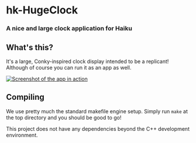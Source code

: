 # hk-HugeClock
### A nice and large clock application for Haiku

## What's this?

It's a large, Conky-inspired clock display intended to be a replicant! Although of course you can run it as an app as well.

[![Screenshot of the app in action](https://discuss.haiku-os.org/uploads/default/original/2X/8/81c3d7ff1dbede049c24c260ba0ebea6e448b217.png "Click to play video")](https://cdn.discordapp.com/attachments/415847550495490058/656865134731591725/2019-12-18_21-24-36.mp4)

## Compiling

We use pretty much the standard makefile engine setup. Simply run `make` at the top directory and you should be good to go!

This project does not have any dependencies beyond the C++ development environment.
